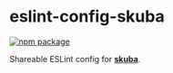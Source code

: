 # eslint-config-skuba

[![npm package](https://img.shields.io/npm/v/eslint-config-skuba)](https://www.npmjs.com/package/eslint-config-skuba)

Shareable ESLint config for **[skuba]**.

[skuba]: https://github.com/seek-oss/skuba
